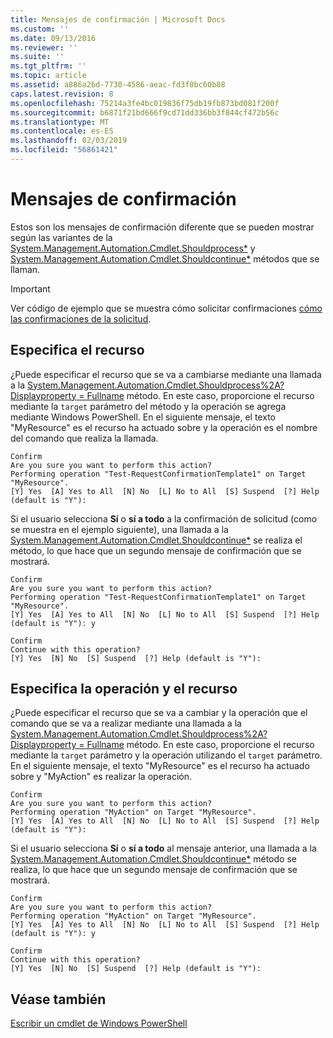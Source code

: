 ```yaml
---
title: Mensajes de confirmación | Microsoft Docs
ms.custom: ''
ms.date: 09/13/2016
ms.reviewer: ''
ms.suite: ''
ms.tgt_pltfrm: ''
ms.topic: article
ms.assetid: a886a26d-7730-4586-aeac-fd3f0bc60b88
caps.latest.revision: 8
ms.openlocfilehash: 75214a3fe4bc019836f75db19fb873bd081f200f
ms.sourcegitcommit: b6871f21bd666f9cd71dd336bb3f844cf472b56c
ms.translationtype: MT
ms.contentlocale: es-ES
ms.lasthandoff: 02/03/2019
ms.locfileid: "56861421"
---
```

# <a name="confirmation-messages"></a>Mensajes de confirmación

Estos son los mensajes de confirmación diferente que se pueden mostrar según las variantes de la [System.Management.Automation.Cmdlet.Shouldprocess*](/dotnet/api/System.Management.Automation.Cmdlet.ShouldProcess) y [ System.Management.Automation.Cmdlet.Shouldcontinue*](/dotnet/api/System.Management.Automation.Cmdlet.ShouldContinue) métodos que se llaman.

> [!IMPORTANT]
> Ver código de ejemplo que se muestra cómo solicitar confirmaciones [cómo las confirmaciones de la solicitud](./how-to-request-confirmations.md).

## <a name="specifying-the-resource"></a>Especifica el recurso

¿Puede especificar el recurso que se va a cambiarse mediante una llamada a la [System.Management.Automation.Cmdlet.Shouldprocess%2A? Displayproperty = Fullname](/dotnet/api/System.Management.Automation.Cmdlet.ShouldProcess?view=powershellsdk-1.1.0) método. En este caso, proporcione el recurso mediante la `target` parámetro del método y la operación se agrega mediante Windows PowerShell. En el siguiente mensaje, el texto "MyResource" es el recurso ha actuado sobre y la operación es el nombre del comando que realiza la llamada.

```output
Confirm
Are you sure you want to perform this action?
Performing operation "Test-RequestConfirmationTemplate1" on Target "MyResource".
[Y] Yes  [A] Yes to All  [N] No  [L] No to All  [S] Suspend  [?] Help (default is "Y"):
```

Si el usuario selecciona **Sí** o **sí a todo** a la confirmación de solicitud (como se muestra en el ejemplo siguiente), una llamada a la [System.Management.Automation.Cmdlet.Shouldcontinue*](/dotnet/api/System.Management.Automation.Cmdlet.ShouldContinue) se realiza el método, lo que hace que un segundo mensaje de confirmación que se mostrará.

```output
Confirm
Are you sure you want to perform this action?
Performing operation "Test-RequestConfirmationTemplate1" on Target "MyResource".
[Y] Yes  [A] Yes to All  [N] No  [L] No to All  [S] Suspend  [?] Help (default is "Y"): y

Confirm
Continue with this operation?
[Y] Yes  [N] No  [S] Suspend  [?] Help (default is "Y"):
```

## <a name="specifying-the-operation-and-resource"></a>Especifica la operación y el recurso

¿Puede especificar el recurso que se va a cambiar y la operación que el comando que se va a realizar mediante una llamada a la [System.Management.Automation.Cmdlet.Shouldprocess%2A? Displayproperty = Fullname](/dotnet/api/System.Management.Automation.Cmdlet.ShouldProcess?view=powershellsdk-1.1.0) método. En este caso, proporcione el recurso mediante la `target` parámetro y la operación utilizando el `target` parámetro. En el siguiente mensaje, el texto "MyResource" es el recurso ha actuado sobre y "MyAction" es realizar la operación.

```output
Confirm
Are you sure you want to perform this action?
Performing operation "MyAction" on Target "MyResource".
[Y] Yes  [A] Yes to All  [N] No  [L] No to All  [S] Suspend  [?] Help (default is "Y"):
```

Si el usuario selecciona **Sí** o **sí a todo** al mensaje anterior, una llamada a la [System.Management.Automation.Cmdlet.Shouldcontinue*](/dotnet/api/System.Management.Automation.Cmdlet.ShouldContinue) método se realiza, lo que hace que un segundo mensaje de confirmación que se mostrará.

```output
Confirm
Are you sure you want to perform this action?
Performing operation "MyAction" on Target "MyResource".
[Y] Yes  [A] Yes to All  [N] No  [L] No to All  [S] Suspend  [?] Help (default is "Y"): y

Confirm
Continue with this operation?
[Y] Yes  [N] No  [S] Suspend  [?] Help (default is "Y"):
```

## <a name="see-also"></a>Véase también

[Escribir un cmdlet de Windows PowerShell](./writing-a-windows-powershell-cmdlet.md)
